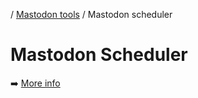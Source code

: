 / [Mastodon tools](https://github.com/DavidLibeau/mastodon-tools) / Mastodon scheduler

# Mastodon Scheduler

:arrow_right: [More info](https://github.com/DavidLibeau/mastodon-tools/tree/master/scheduler)
